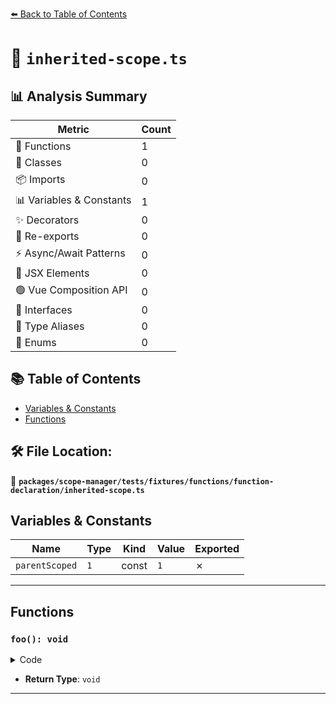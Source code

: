 [⬅️ Back to Table of Contents](../../../../../../index.md)

# 📄 `inherited-scope.ts`

## 📊 Analysis Summary

| Metric | Count |
|--------|-------|
| 🔧 Functions | 1 |
| 🧱 Classes | 0 |
| 📦 Imports | 0 |
| 📊 Variables & Constants | 1 |
| ✨ Decorators | 0 |
| 🔄 Re-exports | 0 |
| ⚡ Async/Await Patterns | 0 |
| 💠 JSX Elements | 0 |
| 🟢 Vue Composition API | 0 |
| 📐 Interfaces | 0 |
| 📑 Type Aliases | 0 |
| 🎯 Enums | 0 |

## 📚 Table of Contents

- [Variables & Constants](#variables-constants)
- [Functions](#functions)

## 🛠️ File Location:
📂 **`packages/scope-manager/tests/fixtures/functions/function-declaration/inherited-scope.ts`**

## Variables & Constants

| Name | Type | Kind | Value | Exported |
|------|------|------|-------|----------|
| `parentScoped` | `1` | const | `1` | ✗ |


---

## Functions

### `foo(): void`

<details><summary>Code</summary>

```ts
function foo() {
  parentScoped + 1;
}
```
</details>

- **Return Type**: `void`

---